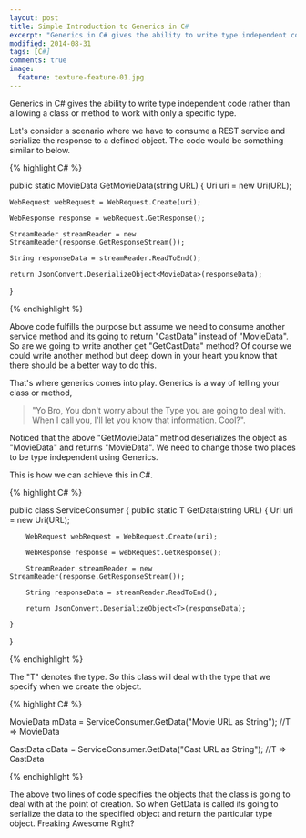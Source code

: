 ```yaml
---
layout: post
title: Simple Introduction to Generics in C#
excerpt: "Generics in C# gives the ability to write type independent code rather than allowing a class or method to work with only a specific type."
modified: 2014-08-31
tags: [C#]
comments: true
image:
  feature: texture-feature-01.jpg
---
```


Generics in C# gives the ability to write type independent code rather than allowing a class or method to work with only a specific type. 
     
Let's consider a scenario where we have to consume a REST service and serialize the response to a defined object. The code would be something similar to below.
      
{% highlight C# %}

public static MovieData GetMovieData(string URL)
{
	Uri uri = new Uri(URL);

	WebRequest webRequest = WebRequest.Create(uri);

	WebResponse response = webRequest.GetResponse();

	StreamReader streamReader = new StreamReader(response.GetResponseStream());

	String responseData = streamReader.ReadToEnd();

	return JsonConvert.DeserializeObject<MovieData>(responseData);
 
}

{% endhighlight %}
    
Above code fulfills the purpose but assume we need to consume another service method and its going to return "CastData" instead of "MovieData". So are we going to write another get "GetCastData" method? Of course we could write another method but deep down in your heart you know that there should be a better way to do this. 
    
That's where generics comes into play. Generics is a way of telling your class or method, 
> "Yo Bro, You don't worry about the Type you are going to deal with. When I call you, I'll let you know that information. Cool?".
    
Noticed that the above "GetMovieData" method deserializes the object as "MovieData" and returns "MovieData". We need to change those two places to be type independent using Generics.
    
This is how we can achieve this in C#.
    
{% highlight C# %}

public class ServiceConsumer<T>
{
	public static T GetData(string URL)
	{
		Uri uri = new Uri(URL);

		WebRequest webRequest = WebRequest.Create(uri);

		WebResponse response = webRequest.GetResponse();

		StreamReader streamReader = new StreamReader(response.GetResponseStream());

		String responseData = streamReader.ReadToEnd();

		return JsonConvert.DeserializeObject<T>(responseData);
	 
	}
}

{% endhighlight %}


The "T" denotes the type. So this class will deal with the type that we specify when we create the object.


{% highlight C# %}

MovieData mData = ServiceConsumer<MovieData>.GetData("Movie URL as String"); //T => MovieData


CastData cData = ServiceConsumer<CastData>.GetData("Cast URL as String"); //T => CastData

{% endhighlight %}

The above two lines of code specifies the objects that the class is going to deal with at the point of creation. So when GetData is called its going to serialize the data to the specified object and return the particular type object. Freaking Awesome Right?